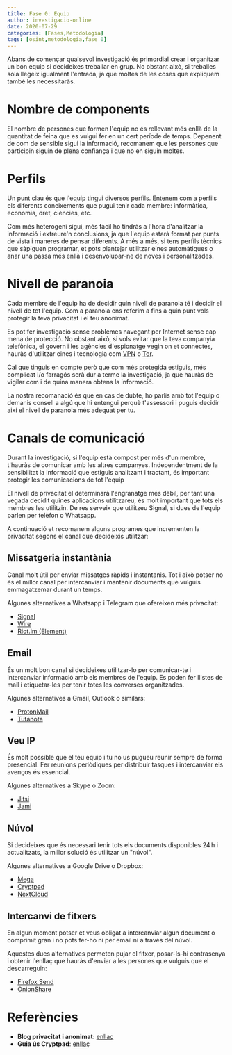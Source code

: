 ```yaml
---
title: Fase 0: Equip
author: investigacio-online
date: 2020-07-29
categories: [Fases,Metodologia]
tags: [osint,metodologia,fase 0]
---
```


Abans de començar qualsevol investigació és primordial crear i organitzar un bon equip si decideixes treballar en grup. No obstant això, si treballes sola llegeix igualment l'entrada, ja que moltes de les coses que expliquem també les necessitaràs.

# Nombre de components
El nombre de persones que formen l'equip no és rellevant més enllà de la quantitat de feina que es vulgui fer en un cert període de temps.
Depenent de com de sensible sigui la informació, recomanem que les persones que participin siguin de plena confiança i que no en siguin moltes.

# Perfils
Un punt clau és que l'equip tingui diversos perfils. Entenem com a perfils els diferents coneixements que pugui tenir cada membre: informàtica, economia, dret, ciències, etc.

Com més heterogeni sigui, més fàcil ho tindràs a l'hora d'analitzar la informació i extreure'n conclusions, ja que l'equip estarà format per punts de vista i maneres de pensar diferents. A més a més, si tens perfils tècnics que sàpiguen programar, et pots plantejar utilitzar eines automàtiques o anar una passa més enllà i desenvolupar-ne de noves i personalitzades.

# Nivell de paranoia
Cada membre de l'equip ha de decidir quin nivell de paranoia té i decidir el nivell de tot l'equip. Com a paranoia ens referim a fins a quin punt vols protegir la teva privacitat i el teu anonimat.

Es pot fer investigació sense problemes navegant per Internet sense cap mena de protecció. No obstant això, si vols evitar que la teva companyia telefònica, el govern i les agències d'espionatge vegin on et connectes, hauràs d'utilitzar eines i tecnologia com [VPN](https://privacitat-anonimat.github.io/posts/vpn/) o [Tor](https://privacitat-anonimat.github.io/posts/tor/).

Cal que tinguis en compte però que com més protegida estiguis, més complicat i/o farragós serà dur a terme la investigació, ja que hauràs de vigilar com i de quina manera obtens la informació.

La nostra recomanació és que en cas de dubte, ho parlis amb tot l'equip o demanis consell a algú que hi entengui perquè t'assessori i puguis decidir així el nivell de paranoia més adequat per tu.

# Canals de comunicació
Durant la investigació, si l'equip està compost per més d'un membre, t'hauràs de comunicar amb les altres companyes. Independentment de la sensibilitat la informació que estiguis analitzant i tractant, és important protegir les comunicacions de tot l'equip

El nivell de privacitat el determinarà l'engranatge més dèbil, per tant una vegada decidit quines aplicacions utilitzareu, és molt important que tots els membres les utilitzin. De res serveix que utilitzeu Signal, si dues de l'equip parlen per telèfon o Whatsapp.

A continuació et recomanem alguns programes que incrementen la privacitat segons el canal que decideixis utilitzar:

## Missatgeria instantània
Canal molt útil per enviar missatges ràpids i instantanis. Tot i això potser no és el millor canal per intercanviar i mantenir documents que vulguis emmagatzemar durant un temps.

Algunes alternatives a Whatsapp i Telegram que ofereixen més privacitat:
* [Signal](https://signal.org/ca/)
* [Wire](https://wire.com/en/)
* [Riot.im (Element)](https://element.io/)

## Email
És un molt bon canal si decideixes utilitzar-lo per comunicar-te i intercanviar informació amb els membres de l'equip. Es poden fer llistes de mail i etiquetar-les per tenir totes les converses organitzades.

Algunes alternatives a Gmail, Outlook o similars:
* [ProtonMail](https://mail.protonmail.com/login)
* [Tutanota](https://tutanota.com/)

## Veu IP
És molt possible que el teu equip i tu no us pugueu reunir sempre de forma presencial. Fer reunions periòdiques per distribuir tasques i intercanviar els avenços és essencial.

Algunes alternatives a Skype o Zoom:
* [Jitsi](https://jitsi.org/#download)
* [Jami](https://jami.net/)

## Núvol
Si decideixes que és necessari tenir tots els documents disponibles 24 h i actualitzats, la millor solució és utilitzar un "núvol".

Algunes alternatives a Google Drive o Dropbox:
* [Mega](https://mega.nz/)
* [Cryptpad](https://cryptpad.fr/)
* [NextCloud](https://nextcloud.com/)

## Intercanvi de fitxers
En algun moment potser et veus obligat a intercanviar algun document o comprimit gran i no pots fer-ho ni per email ni a través del núvol.

Aquestes dues alternatives permeten pujar el fitxer, posar-ls-hi contrasenya i obtenir l'enllaç que hauràs d'enviar a les persones que vulguis que el descarreguin:
* [Firefox Send](https://send.firefox.com/)
* [OnionShare](https://onionshare.org/)

# Referències
* **Blog privacitat i anonimat**: [enllaç](https://privacitat-anonimat.github.io/)
* **Guia ús Cryptpad**: [enllaç](https://privacitat-anonimat.github.io/posts/cryptpad/)